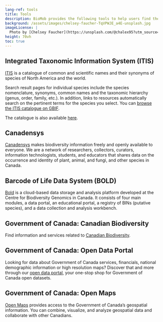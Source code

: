 ```yaml
---
lang-ref: tools
title: Tools
description: BioMob provides the following tools to help users find the information they need.
background: /assets/images/chelsey-faucher-TqVPWJE_a4E-unsplash.jpg
imageLicense: |
  Photo by [Chelsey Faucher](https://unsplash.com/@chalex95?utm_source=unsplash&amp;utm_medium=referral&amp;utm_content=creditCopyText) on [Unsplash](https://unsplash.com/?utm_source=unsplash&utm_medium=referral&utm_content=creditCopyText)
height: 70vh
toc: true
---
```


## Integrated Taxonomic Information System (ITIS)

[ITIS](https://www.gbif.org/dataset/9ca92552-f23a-41a8-a140-01abaa31c931#description) is a catalogue of common and 
scientific names and their synonyms of species of North America and the world.

Search result pages for individual species include the species nomenclature, synonyms, common names and the taxonomic 
hierarchy (genus, order, family, etc.). In addition, links to resources automatically search on the pertinent terms for 
the species you select. You can [browse the ITIS catalogue on GBIF](https://www.gbif.org/species/101683523?root=true).

The catalogue is also available [here](https://www.itis.gov/).

## Canadensys

[Canadensys](https://community.canadensys.net/) makes biodiversity information freely and openly available to everyone. 
We are a network of researchers, collectors, curators, information technologists, students, and educators that shares 
data on the occurrence and identity of plant, animal, and fungi, and other species in Canada.

## Barcode of Life Data System (BOLD)
[Bold](http://www.boldsystems.org/) is a cloud-based data storage and analysis platform developed at the Centre for 
Biodiversity Genomics in Canada. It consists of four main modules, a data portal, an educational portal, a registry of 
BINs (putative species), and a data collection and analysis workbench.

## Government of Canada: Canadian Biodiversity

Find information and services related to 
[Canadian Biodiversity](https://www.canada.ca/en/services/environment/wildlife-plants-species/biodiversity.html).

## Government of Canada: Open Data Portal

Looking for data about Government of Canada services, financials, national demographic information or high resolution 
maps? Discover that and more through our [open data portal](https://open.canada.ca/en/open-data), your one-stop shop 
for Government of Canada open datasets.

## Government of Canada: Open Maps 
[Open Maps](https://open.canada.ca/en/open-maps) provides access to the Government of Canada’s geospatial information. 
You can combine, visualize, and analyze geospatial data and collaborate with other Canadians.